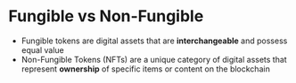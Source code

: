 # Fungible vs Non-Fungible

- Fungible tokens are digital assets that are **interchangeable** and possess equal value
- Non-Fungible Tokens (NFTs) are a unique category of digital assets that represent **ownership** of specific items or content on the blockchain
